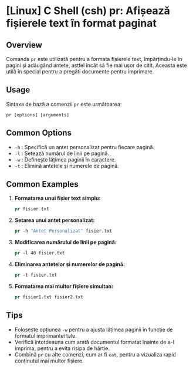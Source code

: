 # [Linux] C Shell (csh) pr: Afișează fișierele text în format paginat

## Overview
Comanda `pr` este utilizată pentru a formata fișierele text, împărțindu-le în pagini și adăugând antete, astfel încât să fie mai ușor de citit. Aceasta este utilă în special pentru a pregăti documente pentru imprimare.

## Usage
Sintaxa de bază a comenzii `pr` este următoarea:

```
pr [options] [arguments]
```

## Common Options
- `-h` : Specifică un antet personalizat pentru fiecare pagină.
- `-l` : Setează numărul de linii pe pagină.
- `-w` : Definește lățimea paginii în caractere.
- `-t` : Elimină antetele și numerele de pagină.

## Common Examples
1. **Formatarea unui fișier text simplu:**
   ```csh
   pr fisier.txt
   ```

2. **Setarea unui antet personalizat:**
   ```csh
   pr -h "Antet Personalizat" fisier.txt
   ```

3. **Modificarea numărului de linii pe pagină:**
   ```csh
   pr -l 40 fisier.txt
   ```

4. **Eliminarea antetelor și numerelor de pagină:**
   ```csh
   pr -t fisier.txt
   ```

5. **Formatarea mai multor fișiere simultan:**
   ```csh
   pr fisier1.txt fisier2.txt
   ```

## Tips
- Folosește opțiunea `-w` pentru a ajusta lățimea paginii în funcție de formatul imprimantei tale.
- Verifică întotdeauna cum arată documentul formatat înainte de a-l imprima, pentru a evita risipa de hârtie.
- Combină `pr` cu alte comenzi, cum ar fi `cat`, pentru a vizualiza rapid conținutul mai multor fișiere.